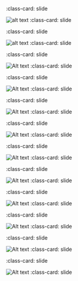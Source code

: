 :class-card: slide

![alt text](<unnamed (2).jpg>)
:class-card: slide

:class-card: slide

![alt text](<image_6487327 (1).JPG>)
:class-card: slide

:class-card: slide

![Alt text](<image_6487327 (2).JPG>)
:class-card: slide

:class-card: slide

![Alt text](<image_6487327 (3).JPG>)
:class-card: slide

:class-card: slide

![Alt text](<image_6487327 (4).JPG>)
:class-card: slide

:class-card: slide

![Alt text](<image_6487327 (5).JPG>)
:class-card: slide

:class-card: slide

![Alt text](<image_6487327 (6).JPG>)
:class-card: slide

:class-card: slide

![Alt text](<image_6487327 (7).JPG>)
:class-card: slide

:class-card: slide

![Alt text](<image_6487327 (8).JPG>)
:class-card: slide

:class-card: slide

![Alt text](<image_6487327 (9).JPG>)
:class-card: slide

:class-card: slide

![Alt text](<image_6487327 (10).JPG>)
:class-card: slide

:class-card: slide

![Alt text](<image_6487327 (11).JPG>)
:class-card: slide